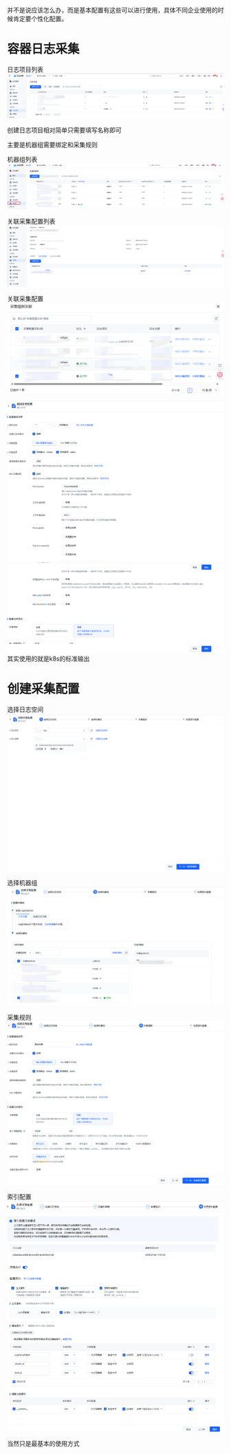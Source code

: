 并不是说应该怎么办，而是基本配置有这些可以进行使用，具体不同企业使用的时候肯定要个性化配置。

# 容器日志采集

日志项目列表
![日志项目列表.png](image/日志项目列表.png)

创建日志项目相对简单只需要填写名称即可

主要是机器组需要绑定和采集规则

机器组列表
![机器组.png](image/机器组.png)

关联采集配置列表
![关联采集配置列表.png](image/关联采集配置列表.png)

关联采集配置
![关联采集配置.png](image/关联采集配置.png)


![编辑采集配置.png](image/编辑采集配置.png)
其实使用的就是k8s的标准输出

# 创建采集配置
选择日志空间
![选择日志空间.png](image/选择日志空间.png)

选择机器组
![选择机器组.png](image/选择机器组.png)

采集规则
![采集规则.png](image/采集规则.png)

索引配置
![索引配置.png](image/索引配置.png)

当然只是最基本的使用方式